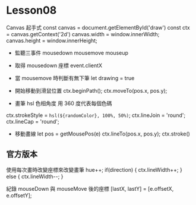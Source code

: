 # Lesson08
Canvas 起手式
    const canvas = document.getElementById('draw')
    const ctx = canvas.getContext('2d')
    canvas.width = window.innerWidth;
    canvas.height = window.innerHeight;

- 監聽三事件
mousedown
mousemove
mouseup

- 取得 mousedown 座標
event.clientX

- 當 mousemove 時判斷有無下筆
let drawing = true

- 開始移動到滑鼠位置
ctx.beginPath();
ctx.moveTo(pos.x, pos.y);

- 畫筆
hsl 色相角度 用 360 度代表每個色碼

ctx.strokeStyle = `hsl(${randomColor}, 100%, 50%)`;
ctx.lineJoin = 'round';
ctx.lineCap = 'round';

- 移動畫線
let pos = getMousePos(e)
ctx.lineTo(pos.x, pos.y);
ctx.stroke()

## 官方版本
使用每次畫時改變座標來改變畫筆
hue++;
if(direction) {
    ctx.lineWidth++;
  } else {
    ctx.lineWidth--;
  }

紀錄 mouseDown 與 mouseMove 後的座標
[lastX, lastY] = [e.offsetX, e.offsetY];